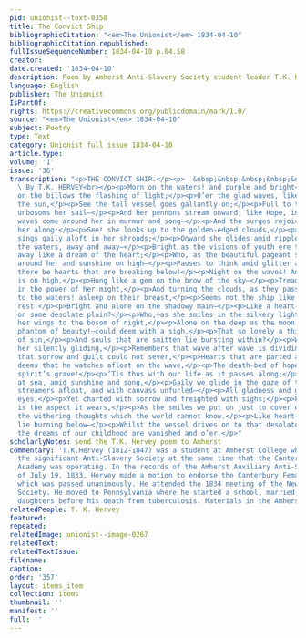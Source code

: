 ```yaml
---
pid: unionist--text-0358
title: The Convict Ship
bibliographicCitation: "<em>The Unionist</em> 1834-04-10"
bibliographicCitation.republished: 
fullIssueSequenceNumber: 1834-04-10 p.04.58
creator: 
date.created: '1834-04-10'
description: Poem by Amherst Anti-Slavery Society student leader T.K. Hervey
language: English
publisher: The Unionist
IsPartOf: 
rights: https://creativecommons.org/publicdomain/mark/1.0/
source: "<em>The Unionist</em> 1834-04-10"
subject: Poetry
type: Text
category: Unionist full issue 1834-04-10
article.type: 
volume: '1'
issue: '36'
transcription: "<p>THE CONVICT SHIP.</p><p>  &nbsp;&nbsp;&nbsp;&nbsp;&nbsp;&nbsp;&nbsp;&nbsp;&nbsp;&nbsp;&nbsp;&nbsp;&nbsp;&nbsp;&nbsp;&nbsp;&nbsp;&nbsp;&nbsp;&nbsp;&nbsp;&nbsp;&nbsp;<br>
  \ By T.K. HERVEY<br></p><p>Morn on the waters! and purple and bright</p><p>Bursts
  on the billows the flashing of light;</p><p>O’er the glad waves, like a child of
  the sun,</p><p>See the tall vessel goes gallantly on;</p><p>Full to the breeze she
  unbosoms her sail—</p><p>And her pennons stream onward, like Hope, in the gale;</p><p>The
  waves come around her in murmur and song—</p><p>And the surges rejoice as they bear
  her along;</p><p>See! she looks up to the golden-edged clouds,</p><p>And the sailor
  sings gaily aloft in her shrouds;</p><p>Onward she glides amid ripple and spray,</p><p>Over
  the waters, away and away—</p><p>Bright as the visions of youth ere they part,</p><p>Passing
  away like a dream of the heart;</p><p>Who, as the beautiful pageant sweeps by—</p><p>Music
  around her and sunshine on high—</p><p>Pauses to think amid glitter and glow,</p><p>O!
  there be hearts that are breaking below!</p><p>Night on the waves! And the moon
  is on high,</p><p>Hung like a gem on the brow of the sky—</p><p>Treading its depths
  in the power of her might,</p><p>And turning the clouds, as they pass her, to light!</p><p>Look
  to the waters! asleep on their breast,</p><p>Seems not the ship like an island of
  rest,</p><p>Bright and alone on the shadowy main—</p><p>Like a heart-cherished home
  on some desolate plain?</p><p>Who,—as she smiles in the silvery light,</p><p>Spreading
  her wings to the bosom of night,</p><p>Alone on the deep as the moon in the sky—</p><p>A
  phantom of beauty!—could deem with a sigh,</p><p>That so lovely a thing is the mansion
  of sin,</p><p>And souls that are smitten lie bursting within?</p><p>Who, as he watches
  her silently gliding,</p><p>Remembers that wave after wave is dividing</p><p>Bosoms
  that sorrow and guilt could not sever,</p><p>Hearts that are parted and broken forever?</p><p>Or
  deems that he watches afloat on the wave,</p><p>The death-bed of hope, or the young
  spirit’s grave!</p><p>‘Tis thus with our life as it passes along;</p><p>Like a vessel
  at sea, amid sunshine and song,</p><p>Gaily we glide in the gaze of the world,</p><p>With
  streamers afloat, and with canvass unfurled—</p><p>All gladness and glory to wondering
  eyes,</p><p>Yet charted with sorrow and freighted with sighs;</p><p>Fading and false
  is the aspect it wears,</p><p>As the smiles we put on just to cover out tears—</p><p>And
  the withering thoughts which the world cannot know.</p><p>Like heart-broken exiles,
  lie burning below—</p><p>Whilst the vessel drives on to that desolate shore,</p><p>Where
  the dreams of our childhood are vanished and o’er.</p>"
scholarlyNotes: send the T.K. Hervey poem to Amherst
commentary: 'T.K.Hervey (1812-1847) was a student at Amherst College who organized
  the significant Anti-Slavery Society at the same time that the Canterbury Female
  Academy was operating. In the records of the Amherst Auxiliary Anti-Slavery Society
  of July 19, 1833. Hervey made a motion to endorse the Canterbury Female Academy,
  which was passed unanimously. He attended the 1834 meeting of the New-England Anti-Slavery
  Society. He moved to Pennsylvania where he started a school, married, and had three
  daughters before his death from tuberculosis. Materials in the Amherst College Archives. '
relatedPeople: T. K. Hervey
featured: 
repeated: 
relatedImage: unionist--image-0267
relatedText: 
relatedTextIssue: 
filename: 
caption: 
order: '357'
layout: items_item
collection: items
thumbnail: ''
manifest: ''
full: ''
---
```

